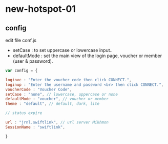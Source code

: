 # new-hotspot-01

## config
edit file conf.js

- setCase : to set uppercase or lowercase input..
- defaultMode : set the main view of the login page, voucher or member (user & password).

```javascript
var config = {

loginvc : "Enter the voucher code then click CONNECT.",
loginup : "Enter the username and password <br> then click CONNECT.",
voucherCode : "Voucher Code",
setCase : "none", // lowercase, uppercase or none
defaultMode : "voucher", // voucher or member
theme : "default", // default, dark, lite

// status expire

url : "jrnl.swiftlink", // url server Mikhmon
SessionName : "swiftlink", 

}
```
